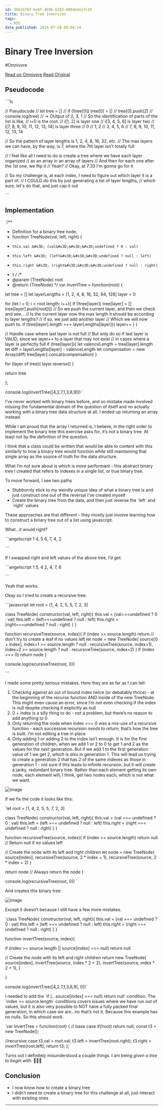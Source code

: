 ```yaml
---
id: 3b61b703-6e6f-4696-b283-088ab3e1fc10
title: Binary Tree Inversion
tags:
  - RSS
date_published: 2024-07-28 00:04:14
---
```


# Binary Tree Inversion
#Omnivore

[Read on Omnivore](https://omnivore.app/me/binary-tree-inversion-190f78c6c74)
[Read Original](https://elijer.github.io/garden/Dev-Notes/LeetCode-Journal/Binary-Tree-Inversion)



## Pseudocode

&#x60;&#x60;&#x60;1c

&#x2F;&#x2F; Pseudocode
&#x2F;&#x2F; let tree &#x3D; []
&#x2F;&#x2F; if (!tree[0]) tree[0] &#x3D; []
&#x2F;&#x2F; tree[0].push(2)
&#x2F;&#x2F; console.log(tree)
&#x2F;&#x2F; -&gt; OUtput of 2, 3, 1
&#x2F;&#x2F; So the identification of parts of the list is like,
&#x2F;&#x2F; i&#x3D;0 is the root.
&#x2F;&#x2F; i[1, 2] is layer one
&#x2F;&#x2F; i[3, 4, 5, 6] is layer two
&#x2F;&#x2F; i[7, 8, 9, 10, 11, 12, 13, 14] is layer three
&#x2F;&#x2F;             0
&#x2F;&#x2F;           1, 2
&#x2F;&#x2F;        3, 4, 5, 6
&#x2F;&#x2F; 7, 8, 9, 10, 11, 12, 13, 14

&#x2F;&#x2F; So the pattern of layer lengths is 1, 2, 4, 8, 16, 32, etc.
&#x2F;&#x2F; The max layers we can have, by the way, is 7, where the 7th layer isn&#39;t totally full

&#x2F;&#x2F; I feel like all I need to do is create a tree where we have each layer organized
&#x2F;&#x2F; as an array in an array of layers
&#x2F;&#x2F; And then for each one after the 1st one, we flip it
&#x2F;&#x2F; Yeah?
&#x2F;&#x2F; Okay, at 7:33 I&#39;m gonna go for it

&#x2F;&#x2F; So my challenge is, at each index, I need to figure out which layer it is a part of.
&#x2F;&#x2F; I COULD do this by just generating a list of layer lengths,
&#x2F;&#x2F; which sure, let&#39;s do that, and just cap it out

&#x60;&#x60;&#x60;

## Implementation

&#x60;&#x2F;**
 * Definition for a binary tree node.
 * function TreeNode(val, left, right) {
 *     this.val &#x3D; (val&#x3D;&#x3D;&#x3D;undefined ? 0 : val)
 *     this.left &#x3D; (left&#x3D;&#x3D;&#x3D;undefined ? null : left)
 *     this.right &#x3D; (right&#x3D;&#x3D;&#x3D;undefined ? null : right)
 * }
 *&#x2F;
&#x2F;**
 * @param {TreeNode} root
 * @return {TreeNode}
 *&#x2F;
var invertTree &#x3D; function(root) {
 
 
  let tree &#x3D; []
  let layerLengths &#x3D; [1, 2, 4, 8, 16, 32, 64, 128]
  layer &#x3D; 0
 
  for (let i &#x3D; 0; i &lt; root.length; i++){
    if (!tree[layer]) tree[layer] &#x3D; []
    tree[layer].push(root[i])
    &#x2F;&#x2F; So we push the current layer, and then we check and see...
    &#x2F;&#x2F; Is the current layer now the max length it should be according to layer lengths?
    &#x2F;&#x2F; if so, we just add another layer
    &#x2F;&#x2F; Which we will now push to.
    if (tree[layer].length &#x3D;&#x3D;&#x3D; layerLengths[layer]){
      layer++
    }
  }
 
  &#x2F;&#x2F; Handle case where last layer is not full
  &#x2F;&#x2F; But only do so if last layer is VALID, since we layer++ to a layer that may not exist
  &#x2F;&#x2F; in cases where a layer is perfectly full
  if (tree[layer]){
    let valenceLength &#x3D; tree[layer].length
    let diff &#x3D; layerLengths[layer] - valenceLength
    let compensation &#x3D; new Array(diff)
    tree[layer].concat(compensation)
  }
 
  for (layer of tree){
    layer.reverse()
  }
 
  return tree
 
    
};
 
console.log(invertTree([4,2,7,1,3,6,9]))
 &#x60;

I’ve never worked with binary trees before, and so mistake made involved missing the fundamental domain of the question of itself and no actually working with a binary tree data structure at all. I ended up returning an array instead.

While I am proud that the array I returned is, I believe, in the right order to implement the binary tree this exercise asks for, it’s not a binary tree. At least not by the definition of the question.

I think that a class could be written that would be able to content with this similarly to how a binary tree would function while still maintaining that single array as the source of truth for the data structure.

What I’m not sure about is which is more performant - this abstract binary tree I created that refers to indexes in a single list, or true binary tree.

To move forward, I see two paths

* Stubbornly stick to my weirdly unique idea of what a binary tree is and just construct one out of the reversal I’ve created myself
* Create the binary tree from the data, and then just reverse the &#x60;left&#x60; and &#x60;right&#x60; values

These approaches are that different - they mostly just involve learning how to construct a binary tree out of a list using javascript.

What…it would right?

&#x60;&#x60;&#x60;angelscript
    1
   4, 5
6, 7, 4, 2

&#x60;&#x60;&#x60;

If I swapped right and left values of the above tree, I’d get:

&#x60;&#x60;&#x60;angelscript
   1
  5, 4
2, 4, 7, 6

&#x60;&#x60;&#x60;

Yeah that works.

Okay so I tried to create a recursive tree:

&#x60;&#x60;&#x60;javascript
let root &#x3D; [1, 4, 2, 5, 5, 7, 2, 3]

class TreeNode{
  constructor(val, left, right){
    this.val &#x3D; (val&#x3D;&#x3D;&#x3D;undefined ? 0 : val)
    this.left &#x3D; (left&#x3D;&#x3D;&#x3D;undefined ? null : left)
    this.right &#x3D; (right&#x3D;&#x3D;&#x3D;undefined ? null : right)
  }
}

function recursiveTree(source, index){
  if (index &gt;&#x3D; source.length) return &#x2F;&#x2F; don&#39;t try to create a leaf if no values left
  let node &#x3D; new TreeNode(
    source[0 + index],
    index+1 &gt;&#x3D; source.length ? null : recursiveTree(source, index+1),
    index+2 &gt;&#x3D; source.length ? null : recursiveTree(source, index+2)
   )
  if (index &#x3D;&#x3D;&#x3D; 0) return node
}

console.log(recursiveTree(root, 0))

&#x60;&#x60;&#x60;

I made some pretty serious mistakes. Here they are as far as I can tell:

1. Checking against an out of bound index twice (or debatably thrice) - at the beginning of the recurse function AND inside of the new TreeNode. This might even cause an error, since I’m not even checking if the index is null despite checking it explicitly as null
2. 0 + index is a silly thing to do - not a problem, but there’s no reason to add anything to 0
3. Only returning the node when index &#x3D;&#x3D;&#x3D; 0 was a mis-use of a recursive function - each successive recursion _needs to return_; that’s how the tree is built. I’m not editing a tree in place
4. Only adding 1 or adding 2 to the index isn’t enough. It is for the first generation of children, when we add 1 or 2 to 0 to get 1 and 2 as the values for the next generation. But if we add 1 to the first generation value of 1 we get 2, which is _also_ in generation 1\. This will lead us trying to create a generation 2 that has 2 of the same indexes as those in generation 1 - not sure if this leads to infinite recursion, but it _will_ create a janky, redundant binary tree. Rather than each element getting its own node, each element will, I think, get two nodes each, which is not what we want.

![image](https:&#x2F;&#x2F;proxy-prod.omnivore-image-cache.app&#x2F;0x0,sfpD2PTdAaqEzz15PTK4kvVJZMTSlnTR8wIH7pezhrMs&#x2F;https:&#x2F;&#x2F;thornberry-obsidian-general.s3.us-east-2.amazonaws.com&#x2F;attachments&#x2F;31429ae34209dc9c3fc48466746f2fa9.png)

If we fix the code it looks like this:

&#x60;let root &#x3D; [1, 4, 2, 5, 5, 7, 2, 3]
 
class TreeNode{
  constructor(val, left, right){
    this.val &#x3D; (val &#x3D;&#x3D;&#x3D; undefined ? 0 : val)
    this.left &#x3D; (left &#x3D;&#x3D;&#x3D; undefined ? null : left)
    this.right &#x3D; (right &#x3D;&#x3D;&#x3D; undefined ? null : right)
  }
}
 
function recursiveTree(source, index){
  if (index &gt;&#x3D; source.length) return null &#x2F;&#x2F; Return null if no values left
  
  &#x2F;&#x2F; Create the node with its left and right children
  let node &#x3D; new TreeNode(
    source[index],
    recursiveTree(source, 2 * index + 1),
    recursiveTree(source, 2 * index + 2)
  )
  
  return node &#x2F;&#x2F; Always return the node
}
 
console.log(recursiveTree(root, 0))
 &#x60;

And creates this binary tree:

![image](https:&#x2F;&#x2F;proxy-prod.omnivore-image-cache.app&#x2F;0x0,sw0bZPJo7-xVaVJaF8okDJgwhy_uB1FgaSlwI36hubU0&#x2F;https:&#x2F;&#x2F;thornberry-obsidian-general.s3.us-east-2.amazonaws.com&#x2F;attachments&#x2F;e71661367a4b127d8f658c71eb605b98.png)

Except it doesn’t because I still have a few more mistakes.

&#x60;class TreeNode{
  constructor(val, left, right){
    this.val &#x3D; (val &#x3D;&#x3D;&#x3D; undefined ? 0 : val)
    this.left &#x3D; (left &#x3D;&#x3D;&#x3D; undefined ? null : left)
    this.right &#x3D; (right &#x3D;&#x3D;&#x3D; undefined ? null : right)
  }
}
 
function invertTree(source, index){
 
  if (index &gt;&#x3D; source.length || source[index] &#x3D;&#x3D;&#x3D; null) return null
  
  &#x2F;&#x2F; Create the node with its left and right children
  return new TreeNode(
    source[index],
    invertTree(source, index * 2 + 2),
    invertTree(source, index * 2 + 1),
  )
  
}
 
console.log(invertTree([4,2,7,1,3,6,9], 0))&#x60;

I needed to add the &#x60;if (...source[index] &#x3D;&#x3D;&#x3D; null) return null&#x60; condition. The &#x60;index &gt;&#x3D; source.length&#x60; conditions covers issues where we have run out of values, but it is also very possible to NOT have a fully packed final generation, in which case we are…no that’s not it. Because this example has no nulls. So this should work.

&#x60;var invertTree &#x3D; function(root) {
  &#x2F;&#x2F; base case
  if(!root) return null;
  const t3 &#x3D; new TreeNode();
 
  &#x2F;&#x2F;recursive case
  t3.val &#x3D; root.val;
  t3.left &#x3D; invertTree(root.right);
  t3.right &#x3D; invertTree(root.left);
  return t3;
};&#x60;

Turns out I definitely misunderstood a couple things. I am being _given a tree to begin with_. 🤦🏻‍♂️

## Conclusion

* I now know how to create a binary tree
* I didn’t need to create a binary tree for this challenge at all, just interact with existing ones

---